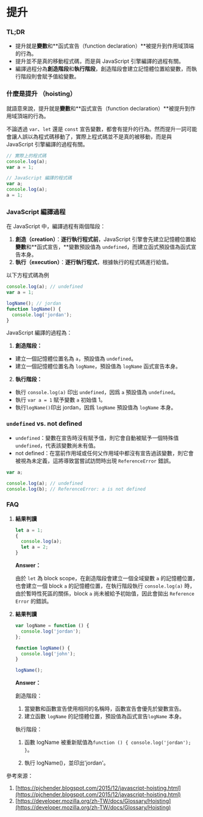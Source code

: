 # 提升

### TL;DR

- 提升就是**變數**和**函式宣告（function declaration）**被提升到作用域頂端的行為。
- 提升並不是真的移動程式碼，而是與 JavaScript 引擎編譯的過程有關。
- 編譯過程分為**創造階段**和**執行階段**，創造階段會建立記憶體位置給變數，而執行階段則會賦予值給變數。

### **什麼是提升 （hoisting）**

就語意來說，提升就是**變數**和**函式宣告（function declaration）**被提升到作用域頂端的行為。

不論透過 `var`、`let` 還是 `const` 宣告變數，都會有提升的行為。然而提升一詞可能會讓人誤以為程式碼移動了，實際上程式碼並不是真的被移動，而是與 JavaScript 引擎編譯的過程有關。

```jsx
// 實際上的程式碼
console.log(a);
var a = 1;

// JavaScript 編譯的程式碼
var a;
console.log(a);
a = 1;
```

### JavaScript 編譯過程

在 JavaScript 中，編譯過程有兩個階段：

1. **創造（creation）**：**逐行執行程式前**，JavaScript 引擎會先建立記憶體位置給**變數**和**函式宣告，**變數預設值為 `undefined`，而建立函式預設值為函式宣告本身。
2. **執行（execution）**：**逐行執行程式**，根據執行的程式碼進行給值。

以下方程式碼為例

```jsx
console.log(a); // undefined
var a = 1;

logName(); // jordan
function logName() {
  console.log('jordan');
}
```

JavaScript 編譯的過程為：

1. **創造階段：**

- 建立一個記憶體位置名為 `a`，預設值為 `undefined`。
- 建立一個記憶體位置名為 `logName`，預設值為 `logName` 函式宣告本身。

2. **執行階段：**

- 執行 `console.log(a)` 印出 `undefined`，因爲 `a` 預設值為 `undefined`。
- 執行 `var a = 1` 賦予變數 `a` 初始值 1。
- 執行`logName()`印出 jordan，因爲 `logName` 預設值為 `logName` 本身。

### `undefined` vs. not defined

- `undefined`：變數在宣告時沒有賦予值，則它會自動被賦予一個特殊值 `undefined`，代表該變數尚未有值。
- not defined：在當前作用域或任何父作用域中都沒有宣告過該變數，則它會被視為未定義，這將導致當嘗試訪問時出現 `ReferenceError` 錯誤。

```jsx
var a;

console.log(a); // undefined
console.log(b); // ReferenceError: a is not defined
```

### FAQ

1. **結果判讀**

   ```jsx
   let a = 1;
   {
     console.log(a);
     let a = 2;
   }
   ```

   **Answer：**

   由於 `let` 為 block scope，在創造階段會建立一個全域變數 `a` 的記憶體位置，也會建立一個 block `a` 的記憶體位置，在執行階段執行 `console.log(a)` 時，由於暫時性死區的關係，block `a` 尚未被給予初始值，因此會拋出 `Reference Error` 的錯誤。

2. **結果判讀**

   ```jsx
   var logName = function () {
     console.log('jordan');
   };

   function logName() {
     console.log('john');
   }

   logName();
   ```

   **Answer：**

   創造階段：

   1. 當變數和函數宣告使用相同的名稱時，函數宣告會優先於變數宣告。
   2. 建立函數 `logName` 的記憶體位置，預設值為函式宣告`logName` 本身。

   執行階段：

   1. 函數 logName 被重新賦值為`function () { console.log('jordan'); }`。

   2. 執行 logName()，並印出'jordan'。

參考來源：

1. [https://pjchender.blogspot.com/2015/12/javascript-hoisting.html](https://pjchender.blogspot.com/2015/12/javascript-hoisting.html)
2. [https://developer.mozilla.org/zh-TW/docs/Glossary/Hoisting](https://developer.mozilla.org/zh-TW/docs/Glossary/Hoisting)
